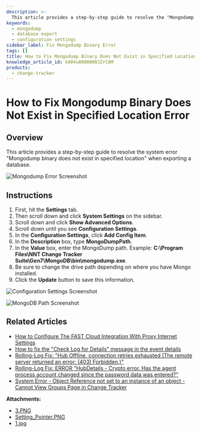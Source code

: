 ```yaml
---
description: >-
  This article provides a step-by-step guide to resolve the "Mongodump binary does not exist in specified location" error when exporting a database.
keywords:
  - mongodump
  - database export
  - configuration settings
sidebar_label: Fix Mongodump Binary Error
tags: []
title: How to Fix Mongodump Binary Does Not Exist in Specified Location Error
knowledge_article_id: kA04u0000000JZrCAM
products:
  - change-tracker
---
```


# How to Fix Mongodump Binary Does Not Exist in Specified Location Error

## Overview

This article provides a step-by-step guide to resolve the system error "Mongodump binary does not exist in specified location" when exporting a database.

![Mongodump Error Screenshot](https://nwxcorp--c.na147.content.force.com/sfc/dist/version/download/?oid=00D7000000091pB&ids=0684u00000LdK91&d=%2Fa%2F4u000000LzoZ%2FuDi3NJooij74dc0uJWPQ3EWYEsQHDrNTYgNdf4fw5j8&asPdf=false)

## Instructions

1. First, hit the **Settings** tab.
2. Then scroll down and click **System Settings** on the sidebar.
3. Scroll down and click **Show Advanced Options**.
4. Scroll down until you see **Configuration Settings**.
5. In the **Configuration Settings**, click **Add Config Item**.
6. In the **Description** box, type **MongoDumpPath**.
7. In the **Value** box, enter the MongoDump path. Example: **C:\Program Files\NNT Change Tracker Suite\Gen7\MongoDB\bin\mongodump.exe**.
8. Be sure to change the drive path depending on where you have Mongo installed.
9. Click the **Update** button to save this information.

![Configuration Settings Screenshot](https://nwxcorp--c.na147.content.force.com/sfc/dist/version/download/?oid=00D7000000091pB&ids=0684u00000LdK1r&d=%2Fa%2F4u000000Lzr9%2FeGT.dlSU1qd43dfo.fcamSsKbXHqytweivIYtcGhVv8&asPdf=false)

![MongoDB Path Screenshot](https://nwxcorp--c.na147.content.force.com/sfc/dist/version/download/?oid=00D7000000091pB&ids=0684u00000LdKHN&d=%2Fa%2F4u000000LzqH%2FzmyouTeRFczAKmQbLxXLHeUPJVm_C8dIa5xsIJgQ3pY&asPdf=false)

## Related Articles

- [How to Configure The FAST Cloud Integration With Proxy Internet Settings](https://kb.netwrix.com/8295)
- [How to fix the "Check Log for Details" message in the event details](https://kb.netwrix.com/8133)
- [Rolling-Log Fix: "Hub Offline, connection retries exhausted (The remote server returned an error: (403) Forbidden.)"](https://kb.netwrix.com/8307)
- [Rolling-Log Fix: ERROR "HubDetails - Crypto error. Has the agent process account changed since the password data was entered?"](https://kb.netwrix.com/8287)
- [System Error - Object Reference not set to an instance of an object - Cannot View Groups Page in Change Tracker](https://kb.netwrix.com/8239)

**Attachments:**
- [3.PNG](https://nwxcorp--c.na147.content.force.com/sfc/dist/version/download/?oid=00D7000000091pB&ids=0684u00000LdK7J&d=%2Fa%2F4u000000LzU5%2F213zVPk4zQaGkpYKw4s4xrDM5SJwuXtitd6Bg36xQ4E&asPdf=false)
- [Setting_Pointer.PNG](https://nwxcorp--c.na147.content.force.com/sfc/dist/version/download/?oid=00D7000000091pB&ids=0684u00000LdJt7&d=%2Fa%2F4u000000Lzyb%2FeO53A0vWCg639..y.q9clQ3qONVtTblP9t9Mb.5Epa8&asPdf=false)
- [1.jpg](https://nwxcorp--c.na147.content.force.com/sfc/dist/version/download/?oid=00D7000000091pB&ids=0684u00000LdKKg&d=%2Fa%2F4u000000LzqA%2FkZkPtpaSZRzvT3xxxG.XMupcI70rS7v1CS7GdMK2bWY&asPdf=false)
